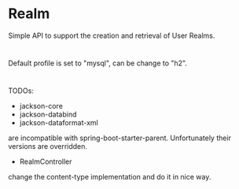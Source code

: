 # Realm
Simple API to support the creation and retrieval of User Realms.  
# 
Default profile is set to "mysql", can be change to "h2".
# 
TODOs:

- jackson-core
- jackson-databind
- jackson-dataformat-xml 

are incompatible with spring-boot-starter-parent. Unfortunately their versions are overridden. 

- RealmController

change the content-type implementation and do it in nice way.

